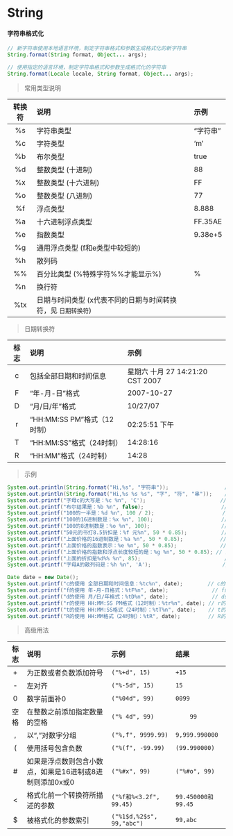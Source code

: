 # String

#### 字符串格式化

```java
// 新字符串使用本地语言环境，制定字符串格式和参数生成格式化的新字符串
String.format(String format, Object... args);

// 使用指定的语言环境，制定字符串格式和参数生成格式化的字符串
String.format(Locale locale, String format, Object... args);
```

> 常用类型说明  

| 转换符 | 说明 | 示例 |
| :--: | :-- | :-- |
| &#37;s | 字符串类型 | “字符串” |
| &#37;c | 字符类型 | ‘m’ |
| &#37;b | 布尔类型 | true |
| &#37;d | 整数类型 (十进制) | 88 |
| &#37;x | 整数类型 (十六进制) | FF |
| &#37;o | 整数类型 (八进制) | 77 |
| &#37;f | 浮点类型 | 8.888 |
| &#37;a | 十六进制浮点类型 | FF.35AE |
| &#37;e | 指数类型 | 9.38e+5 |
| &#37;g | 通用浮点类型 (f和e类型中较短的) | &#32; |
| &#37;h | 散列码 | &#32; |
| &#37;&#37; | 百分比类型 (&#37;特殊字符&#37;&#37;才能显示&#37;) | &#37; |
| &#37;n | 换行符 | &#32; |
| &#37;tx | 日期与时间类型 (x代表不同的日期与时间转换符，见 ```日期转换符```) | &#32; |

> 日期转换符  

| 标志 | 说明 | 示例 |
| :--: | :-- | :-- |
| c | 包括全部日期和时间信息 | 星期六 十月 27 14:21:20 CST 2007 |
| F | “年-月-日”格式 | 2007-10-27 |
| D | “月/日/年”格式 | 10/27/07 |
| r | “HH:MM:SS PM”格式（12时制） | 02:25:51 下午 |
| T | “HH:MM:SS”格式（24时制） | 14:28:16 |
| R | “HH:MM”格式（24时制） | 14:28 |

> 示例  

```java
System.out.println(String.format("Hi,%s", "字符串"));                  // Hi,字符串
System.out.println(String.format("Hi,%s %s %s", "字", "符", "串"));    // Hi,字 符 串
System.out.printf("字母c的大写是：%c %n", 'C');                        // 字母c的大写是：C
System.out.printf("布尔结果是：%b %n", false);                         // 布尔结果是：false
System.out.printf("100的一半是：%d %n", 100 / 2);                      // 100的一半是：50
System.out.printf("100的16进制数是：%x %n", 100);                      // 100的16进制数是：64
System.out.printf("100的8进制数是：%o %n", 100);                       // 100的8进制数是：144
System.out.printf("50元的书打8.5折扣是：%f 元%n", 50 * 0.85);           // 50元的书打8.5折扣是：42.500000 元
System.out.printf("上面价格的16进制数是：%a %n", 50 * 0.85);            // 上面价格的16进制数是：0x1.54p5
System.out.printf("上面价格的指数表示：%e %n", 50 * 0.85);              // 上面价格的指数表示：4.250000e+01
System.out.printf("上面价格的指数和浮点长度较短的是：%g %n", 50 * 0.85); // 上面价格的指数和浮点长度较短的是：42.5000
System.out.printf("上面的折扣是%d%% %n", 85);                           // 上面的折扣是85%
System.out.printf("字母A的散列码是：%h %n", 'A');                       // 字母A的散列码是：41

Date date = new Date();
System.out.printf("c的使用 全部日期和时间信息：%tc%n", date);        // c的使用 全部日期和时间信息：星期四 八月 12 09:54:37 CST 2021
System.out.printf("f的使用 年-月-日格式：%tF%n", date);              // f的使用 年-月-日格式：2021-08-12
System.out.printf("d的使用 月/日/年格式：%tD%n", date);              // d的使用 月/日/年格式：08/12/21
System.out.printf("r的使用 HH:MM:SS PM格式（12时制）：%tr%n", date); // r的使用 HH:MM:SS PM格式（12时制）：09:54:37 上午
System.out.printf("t的使用 HH:MM:SS格式（24时制）：%tT%n", date);    // t的使用 HH:MM:SS格式（24时制）：09:54:37
System.out.printf("R的使用 HH:MM格式（24时制）：%tR", date);         // R的使用 HH:MM格式（24时制）：09:54
```

> 高级用法  

| 标志 | 说明 | 示例 | 结果 |
| :--: | :-- | :-- | :-- |
| &#43; | 为正数或者负数添加符号 | ```("%+d", 15)``` | ```+15``` |
| &#45; | 左对齐 | ```("%-5d", 15)``` | <code>15&nbsp;&nbsp;&nbsp;&nbsp;</code> |
| 0 | 数字前面补0 | ```("%04d", 99)``` | ```0099``` |
| 空格 | 在整数之前添加指定数量的空格 | ```("% 4d", 99)``` | <code>&nbsp;&nbsp;&nbsp;&nbsp;99</code> |
| &#44; | 以“,”对数字分组 | ```("%,f", 9999.99)``` | ```9,999.990000``` |
| &#40; | 使用括号包含负数 | ```("%(f", -99.99)``` | ```(99.990000)``` |
| &#35; | 如果是浮点数则包含小数点，如果是16进制或8进制则添加0x或0 | ```("%#x", 99)``` | ```("%#o", 99)``` |
| &#60; | 格式化前一个转换符所描述的参数 | ```("%f和%<3.2f", 99.45)``` | ```99.450000和99.45``` |
| &#36; | 被格式化的参数索引 | ```("%1$d,%2$s", 99,"abc")``` | ```99,abc``` |